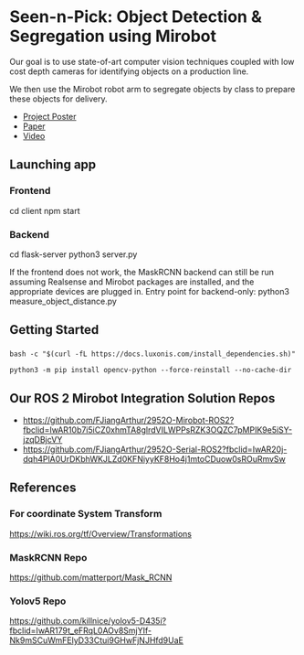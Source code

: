 # Seen-n-Pick: Object Detection & Segregation using Mirobot

Our goal is to use state-of-art computer vision techniques coupled with low cost depth cameras for identifying objects on a production line.

We then use the Mirobot robot arm to segregate objects by class to prepare these objects for delivery. 

 * [Project Poster](https://drive.google.com/file/d/1IhJ5JxWvTOD48baTFk1SDgBTMWksTkgd/view?usp=sharing)
 * [Paper](https://drive.google.com/file/d/1sXqiwEZ7ISkdXaap-I7ri-bMGoECK2Fi/view?usp=sharing)
 * [Video](https://drive.google.com/file/d/1t1JLBH4yuk6mLWVN-YUgFcyieSbIKyHM/view?usp=sharing)


## Launching app

### Frontend

cd client
npm start

### Backend

cd flask-server
python3 server.py


If the frontend does not work, the MaskRCNN backend can still be run assuming Realsense and Mirobot packages are installed, and the appropriate devices are plugged in.
Entry point for backend-only: python3 measure_object_distance.py

## Getting Started
### 
```shell
bash -c "$(curl -fL https://docs.luxonis.com/install_dependencies.sh)"
```
```shell 
python3 -m pip install opencv-python --force-reinstall --no-cache-dir
```

## Our ROS 2 Mirobot Integration Solution Repos

* https://github.com/FJiangArthur/2952O-Mirobot-ROS2?fbclid=IwAR10b7i5iCZ0xhmTA8glrdVILWPPsRZK3OQZC7pMPIK9e5iSY-jzqDBjcVY
* https://github.com/FJiangArthur/2952O-Serial-ROS2?fbclid=IwAR20j-dqh4PlA0UrDKbhWKJLZd0KFNiyyKF8Ho4j1mtoCDuow0sROuRmvSw


## References

### For coordinate System Transform

<https://wiki.ros.org/tf/Overview/Transformations>

### MaskRCNN Repo
https://github.com/matterport/Mask_RCNN

### Yolov5 Repo
https://github.com/killnice/yolov5-D435i?fbclid=IwAR179t_eFRqL0AOv8SmjYIf-Nk9mSCuWmFElyD33Ctui9GHwFjNJHfd9UaE

